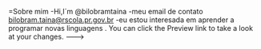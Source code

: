 =Sobre mim
-Hi,I´m @bilobramtaina
-meu email de contato bilobram.taina@rscola.pr.gov.br
-eu estou interesada em aprender a programar novas linguagens
.
You can click the Preview link to take a look at your changes.
--->
